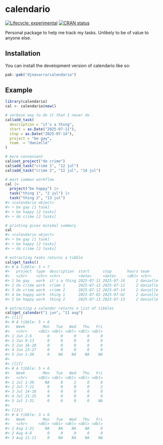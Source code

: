 
<!-- README.md is generated from README.Rmd. Please edit that file -->

# calendario

<!-- badges: start -->

[![Lifecycle:
experimental](https://img.shields.io/badge/lifecycle-experimental-orange.svg)](https://lifecycle.r-lib.org/articles/stages.html#experimental)
[![CRAN
status](https://www.r-pkg.org/badges/version/calendario)](https://CRAN.R-project.org/package=calendario)
<!-- badges: end -->

Personal package to help me track my tasks. Unlikely to be of value to
anyone else.

## Installation

You can install the development version of calendario like so:

``` r
pak::pak("djnavarro/calendario")
```

## Example

``` r
library(calendario)
cal <- calendario$new()

# verbose way to do it that I never do
cal$add_task(
  description = "it's a thing",
  start = as.Date("2025-07-11"),
  stop = as.Date("2025-07-14"),
  project = "be gay",
  team  = "danielle"
)

# more convenient
cal$set_project("do crime")
cal$add_task("crime 1", "12 jul")
cal$add_task("crime 2", "12 jul", "14 jul")

# most common workflow
cal |>
  project("be happy") |>
  task("thing 1", "2 jul") |>
  task("thing 2", "13 jul")
#> <calendario object>
#> • be gay [1 task]
#> • be happy [2 tasks]
#> • do crime [2 tasks]

# printing gives minimal summary
cal 
#> <calendario object>
#> • be gay [1 task]
#> • be happy [2 tasks]
#> • do crime [2 tasks]

# extracting tasks returns a tibble
cal$get_tasks()
#> # A tibble: 5 × 7
#>   project  type  description  start      stop       hours team    
#>   <chr>    <chr> <chr>        <date>     <date>     <dbl> <chr>   
#> 1 be gay   work  it's a thing 2025-07-11 2025-07-14     2 danielle
#> 2 do crime work  crime 1      2025-07-12 2025-07-12     2 danielle
#> 3 do crime work  crime 2      2025-07-12 2025-07-14     2 danielle
#> 4 be happy work  thing 1      2025-07-02 2025-07-02     2 danielle
#> 5 be happy work  thing 2      2025-07-13 2025-07-13     2 danielle

# extracting a calendar returns a list of tibbles
cal$get_calendar("1 jun", "11 aug")
#> [[1]]
#> # A tibble: 5 × 6
#>   Week        Mon   Tue   Wed   Thu   Fri
#>   <chr>     <dbl> <dbl> <dbl> <dbl> <dbl>
#> 1 Jun 2-6       0     0     0     0     0
#> 2 Jun 9-13      0     0     0     0     0
#> 3 Jun 16-20     0     0     0     0     0
#> 4 Jun 23-27     0     0     0     0     0
#> 5 Jun 1-30      0    NA    NA    NA    NA
#> 
#> [[2]]
#> # A tibble: 5 × 6
#>   Week        Mon   Tue   Wed   Thu   Fri
#>   <chr>     <dbl> <dbl> <dbl> <dbl> <dbl>
#> 1 Jul 1-30     NA     0     2     0     0
#> 2 Jul 7-11      0     0     0     0     2
#> 3 Jul 14-18     4     0     0     0     0
#> 4 Jul 21-25     0     0     0     0     0
#> 5 Jul 1-31      0     0     0     0    NA
#> 
#> [[3]]
#> # A tibble: 3 × 6
#>   Week        Mon   Tue   Wed   Thu   Fri
#>   <chr>     <dbl> <dbl> <dbl> <dbl> <dbl>
#> 1 Aug 1-31     NA    NA    NA    NA     0
#> 2 Aug 4-8       0     0     0     0     0
#> 3 Aug 11-11     0    NA    NA    NA    NA
```
